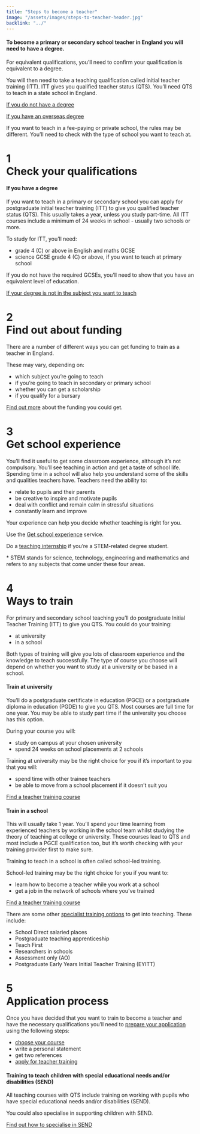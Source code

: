 ```yaml
---
title: "Steps to become a teacher"
image: "/assets/images/steps-to-teacher-header.jpg"
backlink: "../"
---
```


<div class="content__left">
  
  <div class="content__left__header">
    <div class="content__left__header__icon icon-train-to-teach"></div>
    <div class="content__left__header__text">
      <h4>To become a primary or secondary school teacher in England you will need to have a degree.</h4>
      <p>For equivalent qualifications, you’ll need to confirm your qualification is equivalent to a degree.</p>
    </div>
  </div>

  <p>
    You will then need to take a teaching qualification called initial teacher training (ITT). ITT gives you qualified teacher status (QTS). You’ll need QTS to teach in a state school in England.
  </p>

  <p>
    <a href="./if-you-need-to-get-the-right-qualifications#if-you-dont-have-a-degree">If you do not have a degree</a>
  </p>

  <p>
    <a href="./if-you-need-to-get-the-right-qualifications#if-you-have-an-overseas-degree">If you have an overseas degree</a>
  </p>

  <p>
    If you want to teach in a fee-paying or private school, the rules may be different. You’ll need to check with the type of school you want to teach at.
  </p>

  <div class="steps-header">
    <h1>
      <div class="steps-header__number"><span>1</span></div>
      Check your qualifications
      <i class="fas fa-chevron-up"></i>
    </h1>
  </div>


  <h4>If you have a degree</h4>

  <p>
    If you want to teach in a primary or secondary school you can apply for postgraduate initial teacher training (ITT) to give you qualified teacher status (QTS).  This usually takes a year, unless you study part-time.  All ITT courses include a minimum of 24 weeks in school - usually two schools or more.
  </p>

  <p>
    To study for ITT, you’ll need:
  </p>

  <ul>
    <li>grade 4 (C) or above in English and maths GCSE</li>
    <li>science GCSE grade 4 (C) or above, if you want to teach at primary school</li>
  </ul>

  <p>
    If you do not have the required GCSEs, you’ll need to show that you have an equivalent level of education.
  </p>

  <a href="./if-you-need-to-get-the-right-qualifications#if-your-degree-is-not-in-the-subject-you-want-to-teach">If your degree is not in the subject you want to teach</a>

  <div class="steps-header">
    <h1>
      <div class="steps-header__number"><span>2</span></div>
      Find out about funding
      <i class="fas fa-chevron-up"></i>
    </h1>
  </div>

  <p>
    There are a number of different ways you can get funding to train as a teacher in England.  
  </p>

  <p>
    These may vary, depending on: 
  </p>

  <ul>
    <li>which subject you’re going to teach</li>
    <li>if you’re going to teach in secondary or primary school</li>
    <li>whether you can get a scholarship</li>
    <li>if you qualify for a bursary</li>
  </ul>

  <p>
    <a href="../funding-your-training">Find out more</a> about the funding you could get. 
  </p>

  <div class="steps-header">
    <h1>
      <div class="steps-header__number"><span>3</span></div>
      Get school experience
      <i class="fas fa-chevron-up"></i>
    </h1>
  </div>

  <p>
    You’ll find it useful to get some classroom experience, although it’s not compulsory. You’ll see teaching in action and get a taste of school life. Spending time in a school will also help you understand some of the skills and qualities teachers have. Teachers need the ability to:
  </p>

  <ul>
    <li>relate to pupils and their parents</li>
    <li>be creative to inspire and motivate pupils</li>
    <li>deal with conflict and remain calm in stressful situations</li>
    <li>constantly learn and improve</li>
  </ul>

  <p>
    Your experience can help you decide whether teaching is right for you.
  </p>

  <p>
    Use the <a href="https://schoolexperience.education.gov.uk">Get school experience</a> service.
  </p>

  <p>
    Do a <a href="https://www.gov.uk/guidance/paid-internships-for-teaching">teaching internship</a> if you’re a STEM-related degree student.
  </p>

  <p>
    * STEM stands for science, technology, engineering and mathematics and refers to any subjects that come under these four areas.
  </p>

  <div class="steps-header">
    <h1>
      <div class="steps-header__number"><span>4</span></div>
      Ways to train
      <i class="fas fa-chevron-up"></i>
    </h1>
  </div>

  <p>
    For primary and secondary school teaching you’ll do postgraduate Initial Teacher Training (ITT) to give you QTS. You could do your training:
  </p>

  <ul>
    <li>at university</li>
    <li>in a school</li>
  </ul>

  <p>
    Both types of training will give you lots of classroom experience and the knowledge to teach successfully. The type of course you choose will depend on whether you want to study at a university or be based in a school.
  </p>

  <h4>Train at university</h4>

  <p>
    You’ll do a postgraduate certificate in education (PGCE) or a postgraduate diploma in education (PGDE) to give you QTS. Most courses are full time for one year. You may be able to study part time if the university you choose has this option.
  </p>

  <p>
    During your course you will:
  </p>

  <ul>
    <li>study on campus at your chosen university</li>
    <li>spend 24 weeks on school placements at 2 schools</li>
  </ul>

  <p>
    Training at university may be the right choice for you if it’s important to you that you will:
  </p>

  <ul>
    <li>spend time with other trainee teachers</li>
    <li>be able to move from a school placement if it doesn’t suit you</li>
  </ul>

  <p>
    <a href="https://www.gov.uk/find-postgraduate-teacher-training-courses">Find a teacher training course</a>
  </p>
  
  <h4>Train in a school</h4>

  <p>
    This will usually take 1 year. You’ll spend your time learning from experienced teachers by working in the school team whilst studying the theory of teaching at college or university.  These courses lead to QTS and most include a PGCE qualification too, but it’s worth checking with your training provider first to make sure. 
  </p>

  <p>
    Training to teach in a school is often called school-led training.
  </p>

  <p>
    School-led training may be the right choice for you if you want to:
  </p>

  <ul>
    <li>learn how to become a teacher while you work at a school</li>
    <li>get a job in the network of schools where you’ve trained</li>
  </ul>

  <p>
    <a href="https://www.gov.uk/find-postgraduate-teacher-training-courses">Find a teacher training course</a>
  </p>

  <p>
    There are some other <a href="./if-you-need-to-get-the-right-qualifications#specialist-ways-to-get-into-teaching">specialist training options</a> to get into teaching. These include:
    <ul>
      <li>School Direct salaried places</li>
      <li>Postgraduate teaching apprenticeship</li>
      <li>Teach First</li>
      <li>Researchers in schools</li>
      <li>Assessment only (AO)</li>
      <li>Postgraduate Early Years Initial Teacher Training (EYITT)</li>
    </ul>
  </p>

  <div class="steps-header">
    <h1>
      <div class="steps-header__number"><span>5</span></div>
      Application process
      <i class="fas fa-chevron-up"></i>
    </h1>
  </div>

  <p>
    Once you have decided that you want to train to become a teacher and have the necessary qualifications you’ll need to 
    <a href="https://qa.apply-for-teacher-training.education.gov.uk/candidate">prepare your application</a> using the following steps:
  </p>

  <ul>
    <li><a href="https://www.gov.uk/find-postgraduate-teacher-training-courses">choose your course</a></li>
    <li>write a personal statement</li>
    <li>get two references</li>
    <li><a href="https://qa.apply-for-teacher-training.education.gov.uk/candidate">apply for teacher training</a></li>
  </ul>

  <h4>Training to teach children with special educational needs and/or disabilities (SEND)</h4>

  <p>
    All teaching courses with QTS include training on working with pupils who have special educational needs and/or disabilities (SEND).
  </p>

  <p>
    You could also specialise in supporting children with SEND.
  </p>

  <a href="./choose-a-course-with-a-send-specialism">Find out how to specialise in SEND</a>
  
</div>

<div class="content__right">
</div>
